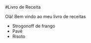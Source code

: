 #Livro de Receita

Olá! Bem vindo ao meu livro de receitas
 - Strogonoff de frango
 - Pavê
 - Risoto
